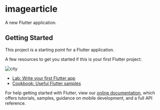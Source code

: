 # imagearticle

A new Flutter application.

## Getting Started

This project is a starting point for a Flutter application.

A few resources to get you started if this is your first Flutter project:

![city](https://user-images.githubusercontent.com/55954247/76321861-9cd03380-6308-11ea-94ec-539084fc3313.png)


- [Lab: Write your first Flutter app](https://flutter.dev/docs/get-started/codelab)
- [Cookbook: Useful Flutter samples](https://flutter.dev/docs/cookbook)

For help getting started with Flutter, view our
[online documentation](https://flutter.dev/docs), which offers tutorials,
samples, guidance on mobile development, and a full API reference.
